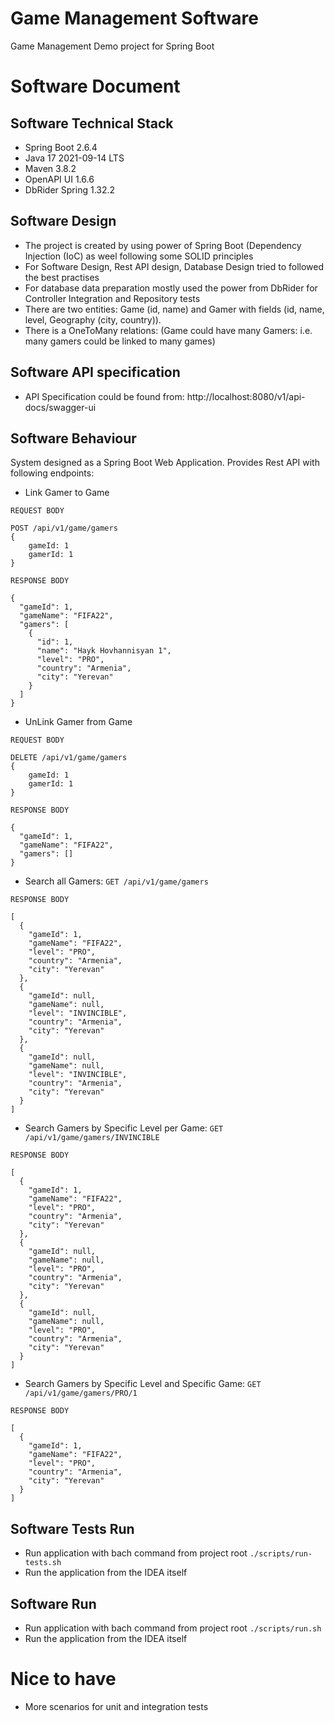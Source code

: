 # Game Management Software
Game Management Demo project for Spring Boot

# Software Document

## Software Technical Stack
* Spring Boot 2.6.4
* Java 17 2021-09-14 LTS
* Maven 3.8.2
* OpenAPI UI 1.6.6
* DbRider Spring 1.32.2

## Software Design

* The project is created by using power of Spring Boot (Dependency Injection (IoC) as weel following some SOLID principles
* For Software Design, Rest API design, Database Design tried to followed the best practises
* For database data preparation mostly used the power from DbRider for Controller Integration and Repository tests
* There are two entities: Game (id, name) and Gamer with fields (id, name, level, Geography (city, country)).
* There is a OneToMany relations: (Game could have many Gamers: i.e. many gamers could be linked to many games)

## Software API specification
* API Specification could be found from: http://localhost:8080/v1/api-docs/swagger-ui

## Software Behaviour
System designed as a Spring Boot Web Application. Provides Rest API with following endpoints:

* Link Gamer to Game

`REQUEST BODY`
```
POST /api/v1/game/gamers
{
    gameId: 1
    gamerId: 1
}
```

`RESPONSE BODY`
```
{
  "gameId": 1,
  "gameName": "FIFA22",
  "gamers": [
    {
      "id": 1,
      "name": "Hayk Hovhannisyan 1",
      "level": "PRO",
      "country": "Armenia",
      "city": "Yerevan"
    }
  ]
}
```

* UnLink Gamer from Game

`REQUEST BODY`
```
DELETE /api/v1/game/gamers
{
    gameId: 1
    gamerId: 1
}
```

`RESPONSE BODY`
```
{
  "gameId": 1,
  "gameName": "FIFA22",
  "gamers": []
}
```

* Search all Gamers: `GET /api/v1/game/gamers`

`RESPONSE BODY `
```
[
  {
    "gameId": 1,
    "gameName": "FIFA22",
    "level": "PRO",
    "country": "Armenia",
    "city": "Yerevan"
  },
  {
    "gameId": null,
    "gameName": null,
    "level": "INVINCIBLE",
    "country": "Armenia",
    "city": "Yerevan"
  },
  {
    "gameId": null,
    "gameName": null,
    "level": "INVINCIBLE",
    "country": "Armenia",
    "city": "Yerevan"
  }
]
```

* Search Gamers by Specific Level per Game: `GET /api/v1/game/gamers/INVINCIBLE`

`RESPONSE BODY `
```
[
  {
    "gameId": 1,
    "gameName": "FIFA22",
    "level": "PRO",
    "country": "Armenia",
    "city": "Yerevan"
  },
  {
    "gameId": null,
    "gameName": null,
    "level": "PRO",
    "country": "Armenia",
    "city": "Yerevan"
  },
  {
    "gameId": null,
    "gameName": null,
    "level": "PRO",
    "country": "Armenia",
    "city": "Yerevan"
  }
]
```

* Search Gamers by Specific Level and Specific Game: `GET /api/v1/game/gamers/PRO/1`

`RESPONSE BODY `
```
[
  {
    "gameId": 1,
    "gameName": "FIFA22",
    "level": "PRO",
    "country": "Armenia",
    "city": "Yerevan"
  }
]
```

## Software Tests Run
- Run application with bach command from project root `./scripts/run-tests.sh`
- Run the application from the IDEA itself

## Software Run
- Run application with bach command from project root `./scripts/run.sh`
- Run the application from the IDEA itself

# Nice to have
* More scenarios for unit and integration tests 

